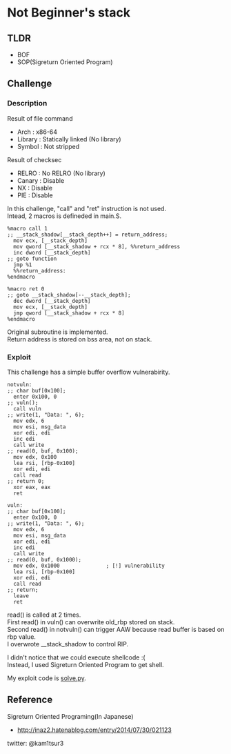 # Not Beginner's stack 

## TLDR
* BOF 
* SOP(Sigreturn Oriented Program)

## Challenge
### Description
Result of file command
* Arch    : x86-64
* Library : Statically linked (No library)
* Symbol  : Not stripped

Result of checksec
* RELRO  : No RELRO (No library)
* Canary : Disable
* NX     : Disable
* PIE    : Disable

In this challenge,  "call" and "ret" instruction is not used.  
Intead, 2 macros is defineded in main.S.  
```
%macro call 1
;; __stack_shadow[__stack_depth++] = return_address;
  mov ecx, [__stack_depth]
  mov qword [__stack_shadow + rcx * 8], %%return_address
  inc dword [__stack_depth]
;; goto function
  jmp %1
  %%return_address:
%endmacro

%macro ret 0
;; goto __stack_shadow[--__stack_depth];
  dec dword [__stack_depth]
  mov ecx, [__stack_depth]
  jmp qword [__stack_shadow + rcx * 8]
%endmacro
```
Original subroutine is implemented.  
Return address is stored on bss area, not on stack.  

### Exploit 
This challenge has a simple buffer overflow vulnerabirity.  
```
notvuln:
;; char buf[0x100];
  enter 0x100, 0
;; vuln();
  call vuln
;; write(1, "Data: ", 6);
  mov edx, 6
  mov esi, msg_data
  xor edi, edi
  inc edi
  call write
;; read(0, buf, 0x100);
  mov edx, 0x100
  lea rsi, [rbp-0x100]
  xor edi, edi
  call read
;; return 0;
  xor eax, eax
  ret

vuln:
;; char buf[0x100];
  enter 0x100, 0
;; write(1, "Data: ", 6);
  mov edx, 6
  mov esi, msg_data
  xor edi, edi
  inc edi
  call write
;; read(0, buf, 0x1000);
  mov edx, 0x1000               ; [!] vulnerability
  lea rsi, [rbp-0x100]
  xor edi, edi
  call read
;; return;
  leave
  ret
```
read() is called at 2 times.  
First read() in vuln() can overwrite old\_rbp stored on stack.  
Second read() in notvuln() can trigger AAW because read buffer is based on rbp value.  
I overwrote \_\_stack\_shadow to control RIP.

I didn't notice that we could execute shellcode :(   
Instead, I used Sigreturn Oriented Program to get shell.  

My exploit code is [solve.py](https://github.com/kam1tsur3/2021_CTF/blob/master/zer0pts/pwn/not_beginners_stack/solve.py).

## Reference
Sigreturn Oriented Programing(In Japanese)
* http://inaz2.hatenablog.com/entry/2014/07/30/021123

twitter: @kam1tsur3
